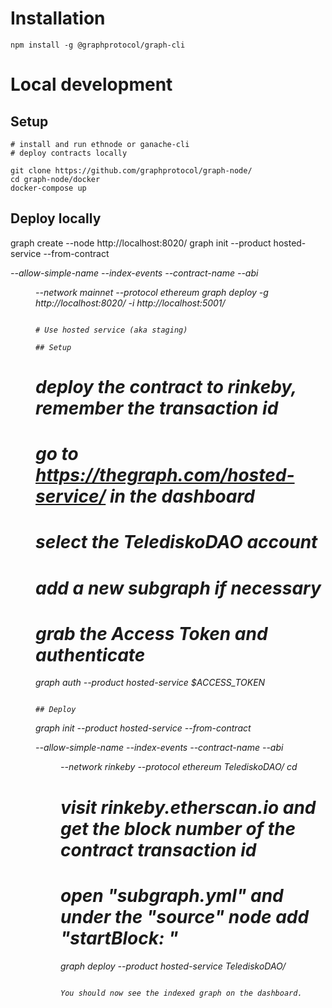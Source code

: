 
# Installation
```
npm install -g @graphprotocol/graph-cli
```

# Local development

## Setup
```
# install and run ethnode or ganache-cli
# deploy contracts locally

git clone https://github.com/graphprotocol/graph-node/
cd graph-node/docker
docker-compose up
```

## Deploy locally
graph create --node http://localhost:8020/ <subgraph-name>
graph init --product hosted-service --from-contract <address> --allow-simple-name --index-events --contract-name <contract-name> --abi <dir> --network mainnet --protocol ethereum <subgraph-name>
graph deploy <subgraph-name> -g http://localhost:8020/ -i http://localhost:5001/
```

# Use hosted service (aka staging)

## Setup
```
# deploy the contract to rinkeby, remember the transaction id
# go to https://thegraph.com/hosted-service/ in the dashboard
# select the TelediskoDAO account
# add a new subgraph if necessary
# grab the Access Token and authenticate
 
graph auth --product hosted-service $ACCESS_TOKEN
```

## Deploy
```
graph init --product hosted-service --from-contract <address> --allow-simple-name --index-events --contract-name <contract-name> --abi <dir> --network rinkeby --protocol ethereum TelediskoDAO/<subgraph-name>
cd <subgraph-name>
# visit rinkeby.etherscan.io and get the block number of the contract transaction id
# open "subgraph.yml" and under the "source" node add "startBlock: <block number>"
graph deploy --product hosted-service TelediskoDAO/<subgraph-name>
```

You should now see the indexed graph on the dashboard.

